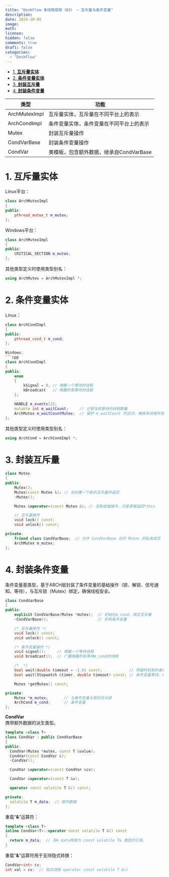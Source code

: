 ```yaml
---
title: "DeskFlow 多线程框架（03） — 互斥量与条件变量"
description: 
date: 2024-10-05
image: 
math: 
license: 
hidden: false
comments: true
draft: false
categories:
  - "DeskFlow"
---
```


- [1. **互斥量实体**](#1-互斥量实体)
- [2. **条件变量实体**](#2-条件变量实体)
- [3. **封装互斥量**](#3-封装互斥量)
- [4. **封装条件变量**](#4-封装条件变量)


|类型|功能|    
|------------|------------|  
|ArchMutexImpl|互斥量实体，互斥量在不同平台上的表示|  
|ArchCondImpl|条件变量实体，条件变量在不同平台上的表示|  
|Mutex|封装互斥量操作|   
|CondVarBase|封装条件变量操作|   
|CondVar<T>|类模板，包含额外数据，继承自CondVarBase|   


# 1. **互斥量实体**
Linux平台：    
```cpp
class ArchMutexImpl
{
public:
    pthread_mutex_t m_mutex;
};
```
Windows平台：  
```cpp
class ArchMutexImpl
{
public:
    CRITICAL_SECTION m_mutex;
};
```

其他类型定义时使用类型别名： 
```cpp
using ArchMutex = ArchMutexImpl *;
```

# 2. **条件变量实体**  
Linux： 
```cpp
class ArchCondImpl
{
public:
    pthread_cond_t m_cond;
};

Windows: 
```cpp
class ArchCondImpl
{
public:
    enum
    {
        kSignal = 0, // 唤醒一个等待的线程
        kBroadcast   // 唤醒所有等待的线程
    };

    HANDLE m_events[2];
    mutable int m_waitCount;     // 记录当前等待的线程数量
    ArchMutex m_waitCountMutex;  // 保护 m_waitCount 的访问，确保多线程环境下读写 m_waitCount 的线程安全
};
```

其他类型定义时使用类型别名： 
```cpp
using ArchCond = ArchCondImpl *;
```


# 3. **封装互斥量**  
```cpp
class Mutex
{
public:
    Mutex();
    Mutex(const Mutex &); // 会创建一个新的互斥量并返回
    ~Mutex();

    Mutex &operator=(const Mutex &); // 没有赋值操作，只是直接返回*this

    // 互斥量操作
    void lock() const;
    void unlock() const;

private:
    friend class CondVarBase;  // 允许 CondVarBase 访问 Mutex 的私有成员
    ArchMutex m_mutex;
};
```

# 4. **封装条件变量**
条件变量基类型，基于ARCH层封装了条件变量的基础操作（锁、解锁、信号通知、等待），与互斥锁（Mutex）绑定，确保线程安全。
```cpp
class CondVarBase
{
public:
    explicit CondVarBase(Mutex *mutex);  // 初始化m_cond，绑定互斥量
    ~CondVarBase();                      // 析构条件变量

    /* 互斥量操作 */
    void lock() const;
    void unlock() const;

    /* 条件变量操作 */
    void signal();     // 唤醒一个等待线程    
    void broadcast();  // 广播唤醒所有等待m_cond的线程

    /*  */
    bool wait(double timeout = -1.0) const;            // 带超时机制的条件变量等待，内部调用wait()
    bool wait(Stopwatch &timer, double timeout) const; // 条件变量等待，内部设置了取消点

    Mutex *getMutex() const;

private:
    Mutex *m_mutex;       // 与条件变量关联的互斥锁
    ArchCond m_cond;      // 条件变量
};
```

**CondVar**   
携带额外数据的派生类型。
```cpp
template <class T> 
class CondVar : public CondVarBase
{
public:
  CondVar(Mutex *mutex, const T &value);
  CondVar(const CondVar &);
  ~CondVar();

  CondVar &operator=(const CondVar &cv);

  CondVar &operator=(const T &v);

  operator const volatile T &() const;

private:
  volatile T m_data;  // 额外数据
};
```

重载“**&**”运算符：  
```cpp
template <class T> 
inline CondVar<T>::operator const volatile T &() const
{
  return m_data;  // 将m_data转换为 const volatile T& 类型的引用。
}
```
重载“**&**”运算符用于支持隐式转换：   
```cpp
CondVar<int> cv;
int val = cv;  // 隐式调用 operator const volatile T &()
```
